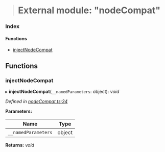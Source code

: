 > # External module: "nodeCompat"

### Index

#### Functions

* [injectNodeCompat](_nodecompat_.md#injectnodecompat)

## Functions

###  injectNodeCompat

▸ **injectNodeCompat**(`__namedParameters`: object): *void*

*Defined in [nodeCompat.ts:34](https://github.com/polkadot-js/api/blob/e7eeeae/packages/api/src/nodeCompat.ts#L34)*

**Parameters:**

Name | Type |
------ | ------ |
`__namedParameters` | object |

**Returns:** *void*